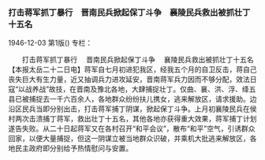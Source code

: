 ### 打击蒋军抓丁暴行　晋南民兵掀起保丁斗争　襄陵民兵救出被抓壮丁十五名

1946-12-03
第1版()
专栏：

　　打击蒋军抓丁暴行
  　晋南民兵掀起保丁斗争
  　襄陵民兵救出被抓壮丁十五名
    【本报太岳二十二日电】蒋军自七月初进犯我区，经我五个月的自卫反击，蒋自己丧失巨大有生力量，近又抽调兵力进攻延安，晋南蒋军兵力因而不够分配，效法日寇“以战养战”故技，在晋南及豫北各地，大肆捕捉壮丁。仅曲、襄、洪、浮、绛五县已被捕捉去一千六百余人，各地群众纷纷扶儿携女，逃来解放区，请求援助。边沿区民兵当即分别出击，打击蒋军捕丁阴谋，掀起保丁斗争。上月初襄陵民兵在侯村两次击溃捕丁蒋军，救出壮丁十五名，其他各地亦获得重大效果，蒋军捕丁计划遂告失败。从二十日起蒋军又在各村召开“和平会议”，散布“和平”空气，引诱群众回家，以便大量捕捉，但这一阴谋立被当地群众识破，并乘机大批逃来解放区，各地民主政府即分别给予热情慰问与安置。

